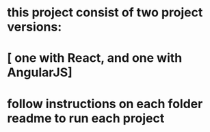 # this project consist of two project versions:

# [ one with React, and one with AngularJS]

# follow instructions on each folder readme to run each project
